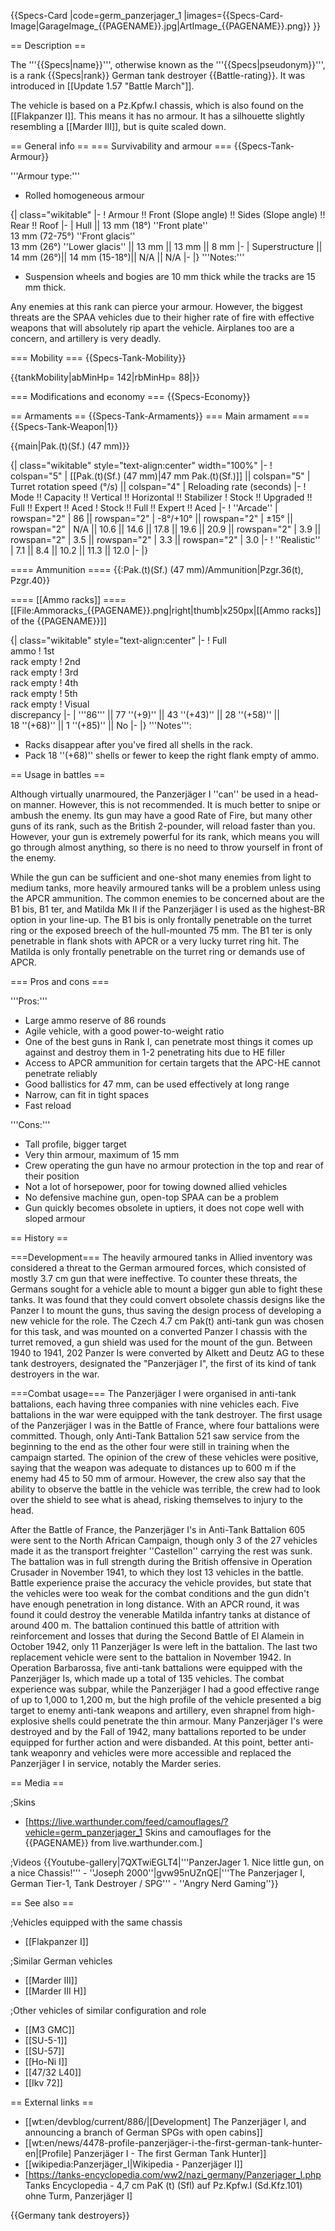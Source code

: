 {{Specs-Card
|code=germ_panzerjager_1
|images={{Specs-Card-Image|GarageImage_{{PAGENAME}}.jpg|ArtImage_{{PAGENAME}}.png}}
}}

== Description ==
<!-- ''In the description, the first part should be about the history of the creation and combat usage of the vehicle, as well as its key features. In the second part, tell the reader about the ground vehicle in the game. Insert a screenshot of the vehicle, so that if the novice player does not remember the vehicle by name, he will immediately understand what kind of vehicle the article is talking about.'' -->
The '''{{Specs|name}}''', otherwise known as the '''{{Specs|pseudonym}}''', is a rank {{Specs|rank}} German tank destroyer {{Battle-rating}}. It was introduced in [[Update 1.57 "Battle March"]].

The vehicle is based on a Pz.Kpfw.I chassis, which is also found on the [[Flakpanzer I]]. This means it has no armour. It has a silhouette slightly resembling a [[Marder III]], but is quite scaled down.

== General info ==
=== Survivability and armour ===
{{Specs-Tank-Armour}}
<!-- ''Describe armour protection. Note the most well protected and key weak areas. Appreciate the layout of modules as well as the number and location of crew members. Is the level of armour protection sufficient, is the placement of modules helpful for survival in combat? If necessary use a visual template to indicate the most secure and weak zones of the armour.'' -->
'''Armour type:'''

* Rolled homogeneous armour

{| class="wikitable"
|-
! Armour !! Front (Slope angle) !! Sides (Slope angle) !! Rear !! Roof
|-
| Hull || 13 mm (18°) ''Front plate'' <br> 13 mm (72-75°) ''Front glacis'' <br> 13 mm (26°) ''Lower glacis'' || 13 mm || 13 mm || 8 mm
|-
| Superstructure || 14 mm (26°)|| 14 mm (15-18°)|| N/A || N/A
|-
|}
'''Notes:'''

* Suspension wheels and bogies are 10 mm thick while the tracks are 15 mm thick.

Any enemies at this rank can pierce your armour. However, the biggest threats are the SPAA vehicles due to their higher rate of fire with effective weapons that will absolutely rip apart the vehicle. Airplanes too are a concern, and artillery is very deadly.

=== Mobility ===
{{Specs-Tank-Mobility}}
<!-- ''Write about the mobility of the ground vehicle. Estimate the specific power and manoeuvrability, as well as the maximum speed forwards and backwards.'' -->

{{tankMobility|abMinHp= 142|rbMinHp= 88|<!--AoAweight=(optional) -->}}

=== Modifications and economy ===
{{Specs-Economy}}

== Armaments ==
{{Specs-Tank-Armaments}}
=== Main armament ===
{{Specs-Tank-Weapon|1}}
<!-- ''Give the reader information about the characteristics of the main gun. Assess its effectiveness in a battle based on the reloading speed, ballistics and the power of shells. Do not forget about the flexibility of the fire, that is how quickly the cannon can be aimed at the target, open fire on it and aim at another enemy. Add a link to the main article on the gun: <code><nowiki>{{main|Name of the weapon}}</nowiki></code>. Describe in general terms the ammunition available for the main gun. Give advice on how to use them and how to fill the ammunition storage.'' -->
{{main|Pak.(t)(Sf.) (47 mm)}}

{| class="wikitable" style="text-align:center" width="100%"
|-
! colspan="5" | [[Pak.(t)(Sf.) (47 mm)|47 mm Pak.(t)(Sf.)]] || colspan="5" | Turret rotation speed (°/s) || colspan="4" | Reloading rate (seconds)
|-
! Mode !! Capacity !! Vertical !! Horizontal !! Stabilizer
! Stock !! Upgraded !! Full !! Expert !! Aced
! Stock !! Full !! Expert !! Aced
|-
! ''Arcade''
| rowspan="2" | 86 || rowspan="2" | -8°/+10° || rowspan="2" | ±15° || rowspan="2" | N/A || 10.6 || 14.6 || 17.8 || 19.6 || 20.9 || rowspan="2" | 3.9 || rowspan="2" | 3.5 || rowspan="2" | 3.3 || rowspan="2" | 3.0
|-
! ''Realistic''
| 7.1 || 8.4 || 10.2 || 11.3 || 12.0
|-
|}

==== Ammunition ====
{{:Pak.(t)(Sf.) (47 mm)/Ammunition|Pzgr.36(t), Pzgr.40}}

==== [[Ammo racks]] ====
[[File:Ammoracks_{{PAGENAME}}.png|right|thumb|x250px|[[Ammo racks]] of the {{PAGENAME}}]]
<!-- '''Last updated: 2.3.0.117''' -->
{| class="wikitable" style="text-align:center"
|-
! Full<br>ammo
! 1st<br>rack empty
! 2nd<br>rack empty
! 3rd<br>rack empty
! 4th<br>rack empty
! 5th<br>rack empty
! Visual<br>discrepancy
|-
| '''86''' || 77&nbsp;''(+9)'' || 43&nbsp;''(+43)'' || 28&nbsp;''(+58)'' || 18&nbsp;''(+68)'' || 1&nbsp;''(+85)'' || No
|-
|}
'''Notes''':

* Racks disappear after you've fired all shells in the rack.
* Pack 18&nbsp;''(+68)'' shells or fewer to keep the right flank empty of ammo.

== Usage in battles ==
<!-- ''Describe the tactics of playing in the vehicle, the features of using vehicles in the team and advice on tactics. Refrain from creating a "guide" - do not impose a single point of view but instead give the reader food for thought. Describe the most dangerous enemies and give recommendations on fighting them. If necessary, note the specifics of the game in different modes (AB, RB, SB).'' -->
Although virtually unarmoured, the Panzerjäger I ''can'' be used in a head-on manner. However, this is not recommended. It is much better to snipe or ambush the enemy. Its gun may have a good Rate of Fire, but many other guns of its rank, such as the British 2-pounder, will reload faster than you. However, your gun is extremely powerful for its rank, which means you will go through almost anything, so there is no need to throw yourself in front of the enemy.

While the gun can be sufficient and one-shot many enemies from light to medium tanks, more heavily armoured tanks will be a problem unless using the APCR ammunition. The common enemies to be concerned about are the B1 bis, B1 ter, and Matilda Mk II if the Panzerjäger I is used as the highest-BR option in your line-up. The B1 bis is only frontally penetrable on the turret ring or the exposed breech of the hull-mounted 75 mm. The B1 ter is only penetrable in flank shots with APCR or a very lucky turret ring hit. The Matilda is only frontally penetrable on the turret ring or demands use of APCR.

=== Pros and cons ===
<!-- ''Summarise and briefly evaluate the vehicle in terms of its characteristics and combat effectiveness. Mark its pros and cons in a bulleted list. Try not to use more than 6 points for each of the characteristics. Avoid using categorical definitions such as "bad", "good" and the like - use substitutions with softer forms such as "inadequate" and "effective".'' -->

'''Pros:'''

* Large ammo reserve of 86 rounds
* Agile vehicle, with a good power-to-weight ratio
* One of the best guns in Rank I, can penetrate most things it comes up against and destroy them in 1-2 penetrating hits due to HE filler
* Access to APCR ammunition for certain targets that the APC-HE cannot penetrate reliably
* Good ballistics for 47 mm, can be used effectively at long range
* Narrow, can fit in tight spaces
* Fast reload

'''Cons:'''

* Tall profile, bigger target
* Very thin armour, maximum of 15 mm
* Crew operating the gun have no armour protection in the top and rear of their position
* Not a lot of horsepower, poor for towing downed allied vehicles
* No defensive machine gun, open-top SPAA can be a problem
* Gun quickly becomes obsolete in uptiers, it does not cope well with sloped armour

== History ==
<!-- ''Describe the history of the creation and combat usage of the vehicle in more detail than in the introduction. If the historical reference turns out to be too long, take it to a separate article, taking a link to the article about the vehicle and adding a block "/History" (example: <nowiki>https://wiki.warthunder.com/(Vehicle-name)/History</nowiki>) and add a link to it here using the <code>main</code> template. Be sure to reference text and sources by using <code><nowiki><ref></ref></nowiki></code>, as well as adding them at the end of the article with <code><nowiki><references /></nowiki></code>. This section may also include the vehicle's dev blog entry (if applicable) and the in-game encyclopedia description (under <code><nowiki>=== In-game description ===</nowiki></code>, also if applicable).'' -->
===Development===
The heavily armoured tanks in Allied inventory was considered a threat to the German armoured forces, which consisted of mostly 3.7 cm gun that were ineffective. To counter these threats, the  Germans sought for a vehicle able to mount a bigger gun able to fight these tanks. It was found that they could convert obsolete chassis designs like the Panzer I to mount the guns, thus saving the design process of developing a new vehicle for the role. The Czech 4.7 cm Pak(t) anti-tank gun was chosen for this task, and was mounted on a converted Panzer I chassis with the turret removed, a gun shield was used for the mount of the gun. Between 1940 to 1941, 202 Panzer Is were converted by Alkett and Deutz AG to these tank destroyers, designated the "Panzerjäger I", the first of its kind of tank destroyers in the war.

===Combat usage===
The Panzerjäger I were organised in anti-tank battalions, each having three companies with nine vehicles each. Five battalions in the war were equipped with the tank destroyer. The first usage of the Panzerjäger I was in the Battle of France, where four battalions were committed. Though, only Anti-Tank Battalion 521 saw service from the beginning to the end as the other four were still in training when the campaign started. The opinion of the crew of these vehicles were positive, saying that the weapon was adequate to distances up to 600 m if the enemy had 45 to 50 mm of armour. However, the crew also say that the ability to observe the battle in the vehicle was terrible, the crew had to look over the shield to see what is ahead, risking themselves to injury to the head.

After the Battle of France, the Panzerjäger I's in Anti-Tank Battalion 605 were sent to the North African Campaign, though only 3 of the 27 vehicles made it as the transport freighter ''Castellon'' carrying the rest was sunk. The battalion was in full strength during the British offensive in Operation Crusader in November 1941, to which they lost 13 vehicles in the battle. Battle experience praise the accuracy the vehicle provides, but state that the vehicles were too weak for the combat conditions and the gun didn't have enough penetration in long distance. With an APCR round, it was found it could destroy the venerable Matilda infantry tanks at distance of around 400 m. The battalion continued this battle of attrition with reinforcement and losses that during the Second Battle of El Alamein in October 1942, only 11 Panzerjäger Is were left in the battalion. The last two replacement vehicle were sent to the battalion in November 1942. In Operation Barbarossa, five anti-tank battalions were equipped with the Panzerjäger Is, which made up a total of 135 vehicles. The combat experience was subpar, while the Panzerjäger I had a good effective range of up to 1,000 to 1,200 m, but the high profile of the vehicle presented a big target to enemy anti-tank weapons and artillery, even shrapnel from high-explosive shells could penetrate the thin armour. Many Panzerjäger I's were destroyed and by the Fall of 1942, many battalions reported to be under equipped for further action and were disbanded. At this point, better anti-tank weaponry and vehicles were more accessible and replaced the Panzerjäger I in service, notably the Marder series.


== Media ==
<!-- ''Excellent additions to the article would be video guides, screenshots from the game, and photos.'' -->

;Skins
* [https://live.warthunder.com/feed/camouflages/?vehicle=germ_panzerjager_1 Skins and camouflages for the {{PAGENAME}} from live.warthunder.com.]

;Videos
{{Youtube-gallery|7QXTwiEGLT4|'''PanzerJager 1. Nice little gun, on a nice Chassis!''' - ''Joseph 2000''|gvw95nUZnQE|'''The Panzerjager I, German Tier-1, Tank Destroyer / SPG''' - ''Angry Nerd Gaming''}}

== See also ==
<!-- ''Links to the articles on the War Thunder Wiki that you think will be useful for the reader, for example:''
* ''reference to the series of the vehicles;''
* ''links to approximate analogues of other nations and research trees.'' -->

;Vehicles equipped with the same chassis

* [[Flakpanzer I]]

;Similar German vehicles

* [[Marder III]]
* [[Marder III H]]

;Other vehicles of similar configuration and role

* [[M3 GMC]]
* [[SU-5-1]]
* [[SU-57]]
* [[Ho-Ni I]]
* [[47/32 L40]]
* [[Ikv 72]]

== External links ==
<!-- ''Paste links to sources and external resources, such as:''
* ''topic on the official game forum;''
* ''other literature.'' -->

* [[wt:en/devblog/current/886/|[Development]  The Panzerjäger I, and announcing a branch of German SPGs with open cabins]]
* [[wt:en/news/4478-profile-panzerjäger-i-the-first-german-tank-hunter-en|[Profile] Panzerjäger I - The first German Tank Hunter]]
* [[wikipedia:Panzerjäger_I|Wikipedia - Panzerjäger I]]
* [https://tanks-encyclopedia.com/ww2/nazi_germany/Panzerjager_I.php Tanks Encyclopedia - 4,7 cm PaK (t) (Sfl) auf Pz.Kpfw.I (Sd.Kfz.101) ohne Turm, Panzerjäger I]

{{Germany tank destroyers}}